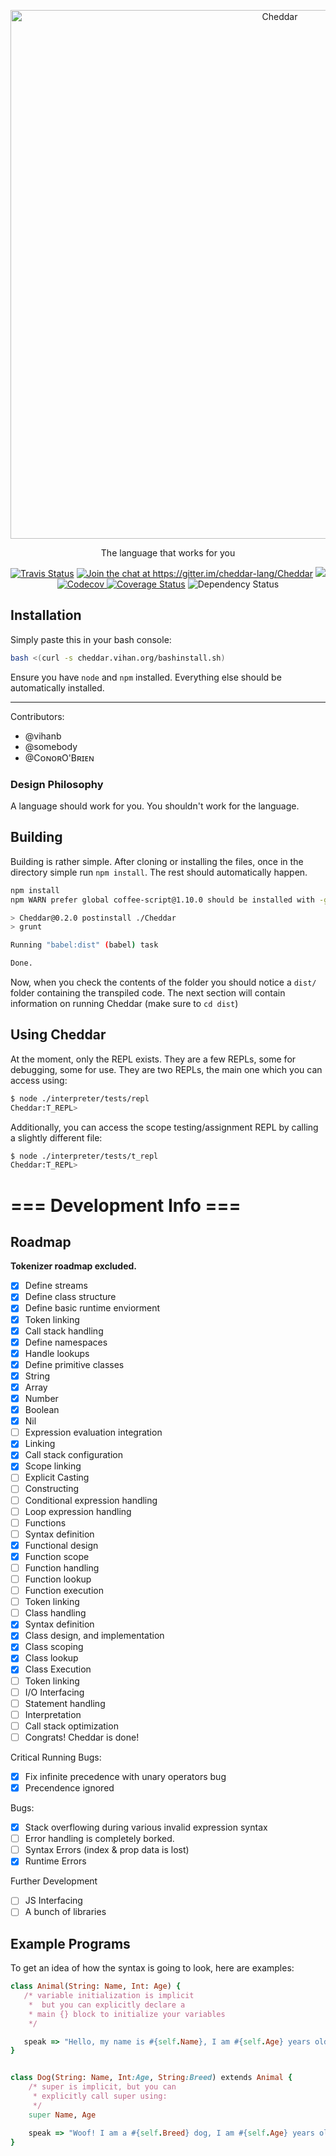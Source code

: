 <p align="center">
  <a href="https://github.com/vihanb/Cheddar">
    <img src="https://raw.githubusercontent.com/vihanb/Cheddar/master/misc/logo_wide.png" alt="Cheddar" width="846">
  </a>
</p>

<p align="center">
  The language that works for you
</p>

<p align="center">
  <a href="https://travis-ci.org/cheddar-lang/Cheddar"><img alt="Travis Status" src="https://travis-ci.org/cheddar-lang/Cheddar.svg?branch=master"></a>
  <a href="https://gitter.im/cheddar-lang/Cheddar?utm_source=badge&utm_medium=badge&utm_campaign=pr-badge&utm_content=badge"><img alt="Join the chat at https://gitter.im/cheddar-lang/Cheddar" src="https://badges.gitter.im/cheddar-lang/Cheddar.svg"></a>
  <a href="https://codeclimate.com/github/cheddar-lang/Cheddar"><img src="https://codeclimate.com/github/cheddar-lang/Cheddar/badges/gpa.svg" /></a>
  <a href="https://codecov.io/gh/cheddar-lang/Cheddar">
    <img src="https://codecov.io/gh/cheddar-lang/Cheddar/branch/master/graph/badge.svg" alt="Codecov" />
  </a>
  <a href='https://coveralls.io/github/cheddar-lang/Cheddar?branch=tests'><img src='https://coveralls.io/repos/github/cheddar-lang/Cheddar/badge.svg?branch=tests' alt='Coverage Status' /></a>
  <img src='https://david-dm.org/cheddar-lang/Cheddar.svg' alt='Dependency Status' />
</p>

## Installation

Simply paste this in your bash console:
```bash
bash <(curl -s cheddar.vihan.org/bashinstall.sh)
```

Ensure you have `node` and `npm` installed. Everything else should be automatically installed.

---


Contributors:

 - @vihanb
 - @somebody
 - @CᴏɴᴏʀO'Bʀɪᴇɴ

### Design Philosophy 

A language should work for you.
You shouldn't work for the language.

## Building

Building is rather simple. After cloning or installing the files, once in the directory simple run `npm install`. The rest should automatically happen.

```bash
npm install
npm WARN prefer global coffee-script@1.10.0 should be installed with -g

> Cheddar@0.2.0 postinstall ./Cheddar
> grunt

Running "babel:dist" (babel) task

Done.
```

Now, when you check the contents of the folder you should notice a `dist/` folder containing the transpiled code. The next section will contain information on running Cheddar (make sure to `cd dist`)

## Using Cheddar

At the moment, only the REPL exists. They are a few REPLs, some for debugging, some for use. They are two REPLs, the main one which you can access using:

```bash
$ node ./interpreter/tests/repl
Cheddar:T_REPL> 
```

Additionally, you can access the scope testing/assignment REPL by calling a slightly different file:
```bash
$ node ./interpreter/tests/t_repl
Cheddar:T_REPL> 
```

# === Development Info ===

## Roadmap

**Tokenizer roadmap excluded.**

 - [x] Define streams
 - [x] Define class structure
 - [x] Define basic runtime enviorment
 - [x] Token linking
 - [x] Call stack handling
 - [x] Define namespaces
 - [x] Handle lookups
 - [x] Define primitive classes
  - [x] String
  - [x] Array
  - [x] Number
  - [x] Boolean
  - [x] Nil
 - [ ] Expression evaluation integration
  - [x] Linking
  - [x] Call stack configuration
  - [x] Scope linking
  - [ ] Explicit Casting
  - [ ] Constructing
 - [ ] Conditional expression handling
 - [ ] Loop expression handling
 - [ ] Functions
  - [ ] Syntax definition
  - [x] Functional design
  - [x] Function scope
  - [ ] Function handling
  - [ ] Function lookup
  - [ ] Function execution
  - [ ] Token linking
 - [ ] Class handling
  - [x] Syntax definition
  - [x] Class design, and implementation
  - [x] Class scoping
  - [x] Class lookup
  - [x] Class Execution
  - [ ] Token linking
 - [ ] I/O Interfacing
 - [ ] Statement handling
 - [ ] Interpretation
 - [ ] Call stack optimization
 - [ ] Congrats! Cheddar is done!

Critical Running Bugs:

 - [x] Fix infinite precedence with unary operators bug
 - [x] Precendence ignored

Bugs:

 - [x] Stack overflowing during various invalid expression syntax
 - [ ] Error handling is completely borked.
  - [ ] Syntax Errors (index & prop data is lost)
  - [x] Runtime Errors

Further Development

 - [ ] JS Interfacing
 - [ ] A bunch of libraries

## Example Programs

To get an idea of how the syntax is going to look, here are examples:

```ruby
class Animal(String: Name, Int: Age) {
   /* variable initialization is implicit
    *  but you can explicitly declare a
    * main {} block to initialize your variables
    */

   speak => "Hello, my name is #{self.Name}, I am #{self.Age} years old"
}


class Dog(String: Name, Int:Age, String:Breed) extends Animal {
    /* super is implicit, but you can
     * explicitly call super using:
     */
    super Name, Age

    speak => "Woof! I am a #{self.Breed} dog, I am #{self.Age} years old and am called #{self.Name}"
}
```
